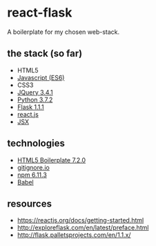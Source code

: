 # react-flask

A boilerplate for my chosen web-stack.

## the stack (so far)

- HTML5
- [Javascript (ES6)](https://www.javascript.com/)
- CSS3
- [JQuery 3.4.1](https://jquery.com/)
- [Python 3.7.2](https://www.python.org/)
- [Flask 1.1.1](http://flask.palletsprojects.com/en/1.1.x/)
- [react.js](https://reactjs.org/)
- [JSX](https://reactjs.org/docs/introducing-jsx.html)

## technologies

- [HTML5 Boilerplate 7.2.0](https://html5boilerplate.com/)
- [gitignore.io](https://www.gitignore.io/)
- [npm 6.11.3](https://www.npmjs.com/)
- [Babel](https://babeljs.io/)

## resources

- https://reactjs.org/docs/getting-started.html
- http://exploreflask.com/en/latest/preface.html
- http://flask.palletsprojects.com/en/1.1.x/
